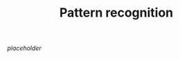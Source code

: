 ﻿---
backlinks:
- title: Computing
  url: /sense/computing/computing.html
- title: Computational thinking
  url: /sense/computing/computational-thinking.html
tags: computing, teaching-digital-technology, computational-thinking
title: Pattern recognition
type: note
---
_placeholder_